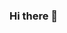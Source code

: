 ### Hi there 👋

<!--
**zac-arnold/zac-arnold** is a ✨ _special_ ✨ repository because its `README.md` (this file) appears on your GitHub profile.

- 🔭 I’m currently working on creating websites for my community and playing around in p5.js! 
- 🌱 I've recently been learning full stack development with JavaScript and React at Enspiral Dev Academy
- 🤔 I’m looking for help with my next role with a company that could utilise my skills!
- 💬 Ask me about coding or my record label Sunreturn 🌞
- 📫 How to reach me: videozac@gmail.com is probably your best bet! 
- 🤠 Pronouns: he / him
-->
